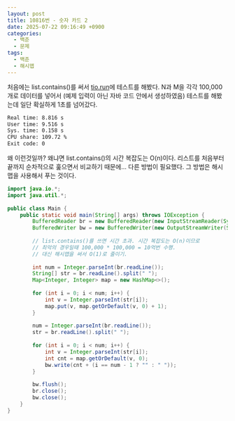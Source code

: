 ```yaml
---
layout: post
title: 10816번 - 숫자 카드 2
date: 2025-07-22 09:16:49 +0900
categories:
  - 백준
  - 문제
tags:
  - 백준
  - 해시맵
---
```

처음에는 list.contains()를 써서 [tio.run](https://tio.run/#java-jdk)에 테스트를 해봤다. N과 M을 각각 100,000개로 데이터를 넣어서 (예제 입력이 아닌 자바 코드 안에서 생성하였음) 테스트를 해봤는데 일단 확실하게 1초를 넘어갔다.

```bash
Real time: 8.816 s
User time: 9.516 s
Sys. time: 0.158 s
CPU share: 109.72 %
Exit code: 0
```

왜 이런것일까? 왜냐면 list.contains()의 시간 복잡도는 O(n)이다. 리스트를 처음부터 끝까지 순차적으로 훑으면서 비교하기 때문에... 다른 방법이 필요했다. 그 방법은 해시맵을 사용해서 푸는 것이다.

```java
import java.io.*;  
import java.util.*;  
  
public class Main {  
    public static void main(String[] args) throws IOException {  
        BufferedReader br = new BufferedReader(new InputStreamReader(System.in));  
        BufferedWriter bw = new BufferedWriter(new OutputStreamWriter(System.out));  
  
        // list.contains()를 쓰면 시간 초과. 시간 복잡도는 O(n)이므로  
        // 최악의 경우일때 100,000 * 100,000 = 10억번 수행.  
        // 대신 해시맵을 써서 O(1)로 줄이기.  
  
        int num = Integer.parseInt(br.readLine());  
        String[] str = br.readLine().split(" ");  
        Map<Integer, Integer> map = new HashMap<>();  
  
        for (int i = 0; i < num; i++) {  
            int v = Integer.parseInt(str[i]);  
            map.put(v, map.getOrDefault(v, 0) + 1);  
        }  
  
        num = Integer.parseInt(br.readLine());  
        str = br.readLine().split(" ");  
  
        for (int i = 0; i < num; i++) {  
            int v = Integer.parseInt(str[i]);  
            int cnt = map.getOrDefault(v, 0);  
            bw.write(cnt + (i == num - 1 ? "" : " "));  
        }  
  
        bw.flush();  
        br.close();  
        bw.close();  
    }  
}
```